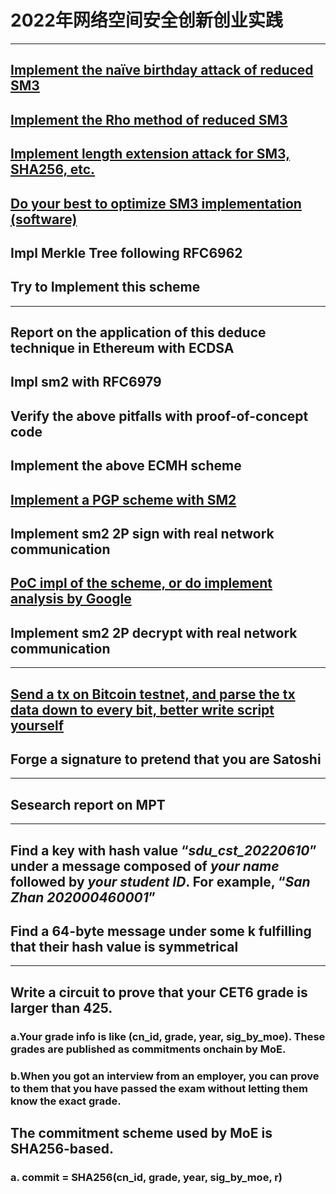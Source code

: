 # 2022年网络空间安全创新创业实践  
---  
## [Implement the naïve birthday attack of reduced SM3](https://github.com/MAR-523/-/tree/main/SM3_birthday_attack)  
## [Implement the Rho method of reduced SM3](https://github.com/MAR-523/-/tree/main/SM3_pho_attack)  
## [Implement length extension attack for SM3, SHA256, etc.](https://github.com/MAR-523/-/tree/main/sha256_length_expanding_attack)  
## [Do your best to optimize SM3 implementation (software)](https://github.com/MAR-523/-/tree/main/sm3_optimize)  
## Impl Merkle Tree following RFC6962  
## Try to Implement this scheme  
---  
## Report on the application of this deduce technique in Ethereum with ECDSA  
## Impl sm2 with RFC6979
## Verify the above pitfalls with proof-of-concept code
## Implement the above ECMH scheme
## [Implement a PGP scheme with SM2](https://github.com/MAR-523/-/tree/main/sm3_optimize)  
## Implement sm2 2P sign with real network communication
## [PoC impl of the scheme, or do implement analysis by Google](https://github.com/MAR-523/-/tree/main/SM3_PoC)
## Implement sm2 2P decrypt with real network communication  
---  
## [Send a tx on Bitcoin testnet, and parse the tx data down to every bit, better write script yourself](https://github.com/MAR-523/-/tree/main/Bitcoin_tx_analyse)
## Forge a signature to pretend that you are Satoshi
---  
## Sesearch report on MPT  
---  
## Find a key with hash value “*sdu_cst_20220610*” under a message composed of *your name* followed by *your student ID*. For example, “*San Zhan 202000460001*”  
## Find a 64-byte message under some k fulfilling that their hash value is symmetrical  
---  
## Write a circuit to prove that your CET6 grade is larger than 425.  
### a.Your grade info is like (cn_id, grade, year, sig_by_moe). These grades are published as commitments onchain by MoE.  
### b.When you got an interview from an employer, you can prove to them that you have passed the exam without letting them know the exact grade.  
## The commitment scheme used by MoE is SHA256-based.
### a. commit = SHA256(cn_id, grade, year, sig_by_moe, r)  
